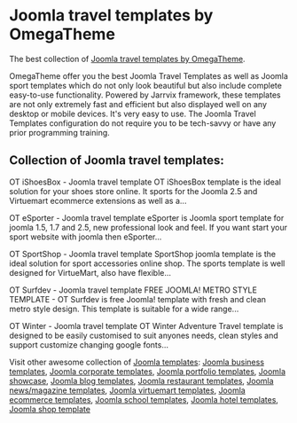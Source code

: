 # Joomla travel templates by OmegaTheme
The best collection of <a href="http://www.omegatheme.com/joomla-travel-templates">Joomla travel templates by OmegaTheme</a>.

OmegaTheme offer you the best Joomla Travel Templates as well as Joomla sport templates which do not only look beautiful but also include complete easy-to-use functionality. Powered by Jarrvix framework, these templates are not only extremely fast and efficient but also displayed well on any desktop or mobile devices. It's very easy to use. The Joomla Travel Templates configuration do not require you to be tech-savvy or have any prior programming training. 

## Collection of Joomla travel templates:

OT iShoesBox - Joomla travel template
OT iShoesBox template is the ideal solution for your shoes store online. It sports for the Joomla 2.5 and Virtuemart ecommerce extensions as well as a...

OT eSporter - Joomla travel template
eSporter is Joomla sport template for joomla 1.5, 1.7 and 2.5, new professional look and feel. If you want start your sport website with joomla then eSporter...

OT SportShop - Joomla travel template
SportShop joomla template is the ideal solution for sport accessories online shop. The sports template is well designed for VirtueMart, also have flexible...

OT Surfdev - Joomla travel template
FREE JOOMLA! METRO STYLE TEMPLATE - OT Surfdev is free Joomla! template with fresh and clean metro style design. This template is suitable for a wide range...

OT Winter - Joomla travel template
OT Winter Adventure Travel template is designed to be easily customised to suit anyones needs, clean styles and support customize changing google fonts...

Visit other awesome collection of <a href="http://www.omegatheme.com/joomla-templates">Joomla templates</a>: <a href="http://www.omegatheme.com/joomla-business-templates">Joomla business templates</a>, <a href="http://www.omegatheme.com/joomla-corporate-templates">Joomla corporate templates</a>, <a href="http://www.omegatheme.com/joomla-portfolio-templates">Joomla portfolio templates</a>, <a href="http://www.omegatheme.com/joomla-showcase-templates">Joomla showcase</a>, <a href="http://www.omegatheme.com/joomla-blog-templates">Joomla blog templates</a>, <a href="http://www.omegatheme.com/joomla-restaurant-templates">Joomla restaurant templates</a>, <a href="http://www.omegatheme.com/joomla-news-magazine-templates">Joomla news/magazine templates</a>, <a href="http://www.omegatheme.com/joomla-virtuemart-templates">Joomla virtuemart templates</a>, <a href="http://www.omegatheme.com/joomla-ecommerce-templates">Joomla ecommerce templates</a>, <a href="http://www.omegatheme.com/joomla-school-templates">Joomla school templates</a>, <a href="http://www.omegatheme.com/joomla-hotel-templates">Joomla hotel templates</a>, <a href="http://www.omegatheme.com/joomla-shop-templates">Joomla shop template</a>
